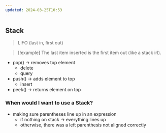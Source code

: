 ```yaml
---
updated: 2024-03-25T10:53
---
```

## Stack
> LIFO (last in, first out)

> [!example]
> The last item inserted is the first item out (like a stack irl).

- pop() -> removes top element
	- delete
	- query
- push() -> adds element to top
	- insert
- peek() -> returns element on top

### When would I want to use a Stack?
- making sure parentheses line up in an expression
	- if nothing on stack -> everything lines up
	- otherwise, there was a left parenthesis not aligned correctly